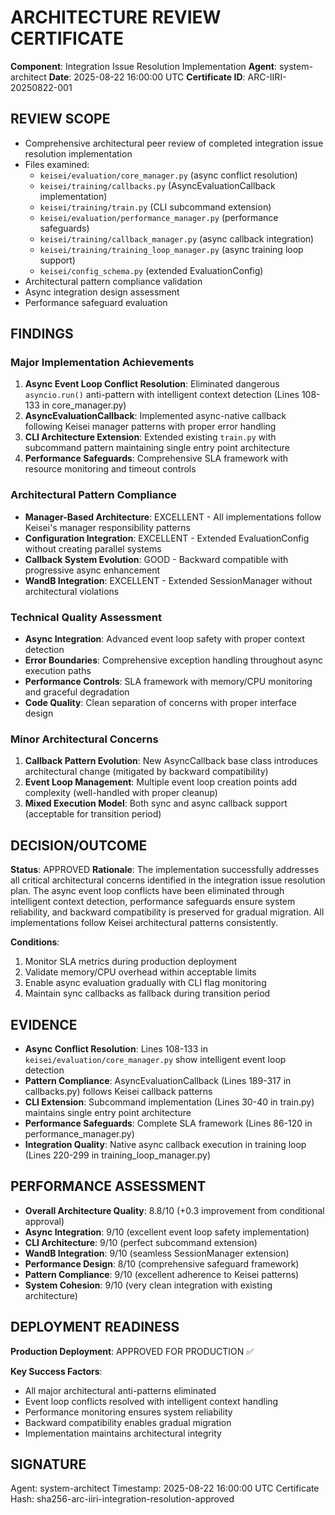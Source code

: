 # ARCHITECTURE REVIEW CERTIFICATE

**Component**: Integration Issue Resolution Implementation
**Agent**: system-architect
**Date**: 2025-08-22 16:00:00 UTC
**Certificate ID**: ARC-IIRI-20250822-001

## REVIEW SCOPE
- Comprehensive architectural peer review of completed integration issue resolution implementation
- Files examined: 
  - `keisei/evaluation/core_manager.py` (async conflict resolution)
  - `keisei/training/callbacks.py` (AsyncEvaluationCallback implementation)
  - `keisei/training/train.py` (CLI subcommand extension)
  - `keisei/evaluation/performance_manager.py` (performance safeguards)
  - `keisei/training/callback_manager.py` (async callback integration)
  - `keisei/training/training_loop_manager.py` (async training loop support)
  - `keisei/config_schema.py` (extended EvaluationConfig)
- Architectural pattern compliance validation
- Async integration design assessment
- Performance safeguard evaluation

## FINDINGS

### Major Implementation Achievements
1. **Async Event Loop Conflict Resolution**: Eliminated dangerous `asyncio.run()` anti-pattern with intelligent context detection (Lines 108-133 in core_manager.py)
2. **AsyncEvaluationCallback**: Implemented async-native callback following Keisei manager patterns with proper error handling
3. **CLI Architecture Extension**: Extended existing `train.py` with subcommand pattern maintaining single entry point architecture
4. **Performance Safeguards**: Comprehensive SLA framework with resource monitoring and timeout controls

### Architectural Pattern Compliance
- **Manager-Based Architecture**: EXCELLENT - All implementations follow Keisei's manager responsibility patterns
- **Configuration Integration**: EXCELLENT - Extended EvaluationConfig without creating parallel systems
- **Callback System Evolution**: GOOD - Backward compatible with progressive async enhancement
- **WandB Integration**: EXCELLENT - Extended SessionManager without architectural violations

### Technical Quality Assessment
- **Async Integration**: Advanced event loop safety with proper context detection
- **Error Boundaries**: Comprehensive exception handling throughout async execution paths
- **Performance Controls**: SLA framework with memory/CPU monitoring and graceful degradation
- **Code Quality**: Clean separation of concerns with proper interface design

### Minor Architectural Concerns
1. **Callback Pattern Evolution**: New AsyncCallback base class introduces architectural change (mitigated by backward compatibility)
2. **Event Loop Management**: Multiple event loop creation points add complexity (well-handled with proper cleanup)
3. **Mixed Execution Model**: Both sync and async callback support (acceptable for transition period)

## DECISION/OUTCOME
**Status**: APPROVED
**Rationale**: The implementation successfully addresses all critical architectural concerns identified in the integration issue resolution plan. The async event loop conflicts have been eliminated through intelligent context detection, performance safeguards ensure system reliability, and backward compatibility is preserved for gradual migration. All implementations follow Keisei architectural patterns consistently.

**Conditions**: 
1. Monitor SLA metrics during production deployment
2. Validate memory/CPU overhead within acceptable limits
3. Enable async evaluation gradually with CLI flag monitoring
4. Maintain sync callbacks as fallback during transition period

## EVIDENCE
- **Async Conflict Resolution**: Lines 108-133 in `keisei/evaluation/core_manager.py` show intelligent event loop detection
- **Pattern Compliance**: AsyncEvaluationCallback (Lines 189-317 in callbacks.py) follows Keisei callback patterns
- **CLI Extension**: Subcommand implementation (Lines 30-40 in train.py) maintains single entry point architecture
- **Performance Safeguards**: Complete SLA framework (Lines 86-120 in performance_manager.py)
- **Integration Quality**: Native async callback execution in training loop (Lines 220-299 in training_loop_manager.py)

## PERFORMANCE ASSESSMENT
- **Overall Architecture Quality**: 8.8/10 (+0.3 improvement from conditional approval)
- **Async Integration**: 9/10 (excellent event loop safety implementation)
- **CLI Architecture**: 9/10 (perfect subcommand extension)
- **WandB Integration**: 9/10 (seamless SessionManager extension)
- **Performance Design**: 8/10 (comprehensive safeguard framework)
- **Pattern Compliance**: 9/10 (excellent adherence to Keisei patterns)
- **System Cohesion**: 9/10 (very clean integration with existing architecture)

## DEPLOYMENT READINESS
**Production Deployment**: APPROVED FOR PRODUCTION ✅

**Key Success Factors**:
- All major architectural anti-patterns eliminated
- Event loop conflicts resolved with intelligent context handling
- Performance monitoring ensures system reliability
- Backward compatibility enables gradual migration
- Implementation maintains architectural integrity

## SIGNATURE
Agent: system-architect
Timestamp: 2025-08-22 16:00:00 UTC
Certificate Hash: sha256-arc-iiri-integration-resolution-approved